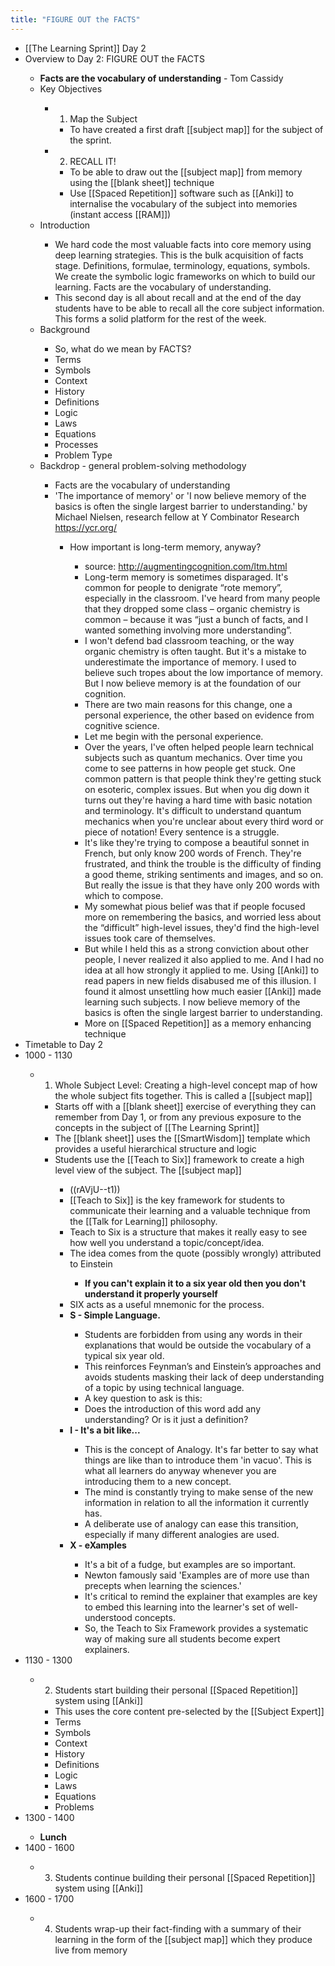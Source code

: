 ```yaml
---
title: "FIGURE OUT the FACTS"
---
```


- [[The Learning Sprint]] Day 2<span id='ttNbMzSNH'/>
- Overview to Day 2: FIGURE OUT the FACTS<span id='3GPxaEfpc'/>
    - __Facts are the vocabulary of understanding__ - Tom Cassidy<span id='hze8GEtV7'/>
    - Key Objectives<span id='B0MO-v2ID'/>
        - 1. Map the Subject<span id='5aZ7gji3v'/>
            - To have created a first draft [[subject map]] for the subject of the sprint.<span id='wm90_GA-A'/>
        - 2. RECALL IT!<span id='TxehYaVLa'/>
            - To be able to draw out the [[subject map]] from memory using the [[blank sheet]] technique<span id='MbQdrxRcG'/>
            - Use [[Spaced Repetition]] software such as [[Anki]] to internalise the vocabulary of the subject into memories (instant access [[RAM]])<span id='lKa4RfRhK'/>
    - Introduction<span id='H_Vq3fYww'/>
        - We hard code the most valuable facts into core memory using deep learning strategies. This is the bulk acquisition of facts stage. Definitions, formulae, terminology, equations, symbols. We create the symbolic logic frameworks on which to build our learning. Facts are the vocabulary of understanding.<span id='uf8VN7UWk'/>
        - This second day is all about recall and at the end of the day students have to be able to recall all the core subject information. This forms a solid platform for the rest of the week.<span id='Nvi57rDTj'/>
    - Background<span id='S-MYCarum'/>
        - So, what do we mean by FACTS?<span id='MWnRHFhAJ'/>
        - Terms<span id='05pIZXZaR'/>
        - Symbols<span id='1sE2lVIVP'/>
        - Context<span id='KR7t2cBe9'/>
        - History<span id='p1hqwEJPe'/>
        - Definitions<span id='WB2rwMg8x'/>
        - Logic<span id='owKEQMBBI'/>
        - Laws<span id='ew3EXk-sE'/>
        - Equations<span id='_K9Rlc3T9'/>
        - Processes<span id='ZgJTRTuBv'/>
        - Problem Type<span id='fn0FvtXIO'/>
    - Backdrop - general problem-solving methodology<span id='r5YXTN58e'/>
        - Facts are the vocabulary of understanding<span id='xYGUG9Q7g'/>
        - 'The importance of memory' or 'I now believe memory of the basics is often the single largest barrier to understanding.' by Michael Nielsen, research fellow at Y Combinator Research https://ycr.org/<span id='fvq-H-YRR'/>
            - How important is long-term memory, anyway?<span id='bqPFUEv1S'/>
                - source: http://augmentingcognition.com/ltm.html<span id='eTQ2uHGHJ'/>
                - Long-term memory is sometimes disparaged. It's common for people to denigrate “rote memory”, especially in the classroom. I've heard from many people that they dropped some class – organic chemistry is common – because it was “just a bunch of facts, and I wanted something involving more understanding”.<span id='h6Tgkike0'/>
                - I won't defend bad classroom teaching, or the way organic chemistry is often taught. But it's a mistake to underestimate the importance of memory. I used to believe such tropes about the low importance of memory. But I now believe memory is at the foundation of our cognition.<span id='sRoZn0gF-'/>
                - There are two main reasons for this change, one a personal experience, the other based on evidence from cognitive science.<span id='aCsM2bh-c'/>
                - Let me begin with the personal experience.<span id='bB0oWRMLD'/>
                - Over the years, I've often helped people learn technical subjects such as quantum mechanics. Over time you come to see patterns in how people get stuck. One common pattern is that people think they're getting stuck on esoteric, complex issues. But when you dig down it turns out they're having a hard time with basic notation and terminology. It's difficult to understand quantum mechanics when you're unclear about every third word or piece of notation! Every sentence is a struggle.<span id='tyn3KQN07'/>
                - It's like they're trying to compose a beautiful sonnet in French, but only know 200 words of French. They're frustrated, and think the trouble is the difficulty of finding a good theme, striking sentiments and images, and so on. But really the issue is that they have only 200 words with which to compose.<span id='u-AbyRZ-J'/>
                - My somewhat pious belief was that if people focused more on remembering the basics, and worried less about the “difficult” high-level issues, they'd find the high-level issues took care of themselves.<span id='TSLrC-oyF'/>
                - But while I held this as a strong conviction about other people, I never realized it also applied to me. And I had no idea at all how strongly it applied to me. Using [[Anki]] to read papers in new fields disabused me of this illusion. I found it almost unsettling how much easier [[Anki]] made learning such subjects. I now believe memory of the basics is often the single largest barrier to understanding.<span id='e1a_2Om-4'/>
                - More on [[Spaced Repetition]] as a memory enhancing technique<span id='i7oD5fRjg'/>
- Timetable to Day 2<span id='UMXTk1Ski'/>
- 1000 - 1130<span id='qyld_ZGDJ'/>
    - 1. Whole Subject Level: Creating a high-level concept map of how the whole subject fits together. This is called a [[subject map]]<span id='hgAi163Yd'/>
        - Starts off with a [[blank sheet]] exercise of everything they can remember from Day 1, or from any previous exposure to the concepts in the subject of [[The Learning Sprint]]<span id='rdgT2e3no'/>
        - The [[blank sheet]] uses the [[SmartWisdom]] template which provides a useful hierarchical structure and logic<span id='-w3YdIrvX'/>
        - Students use the [[Teach to Six]] framework to create a high level view of the subject. The [[subject map]]<span id='G39_fy-CO'/>
            - ((rAVjU--t1))<span id='XwOR4oHv3'/>
            - [[Teach to Six]] is the key framework for students to communicate their learning and a valuable technique from the [[Talk for Learning]] philosophy.<span id='kiK5l7T9I'/>
            - Teach to Six is a structure that makes it really easy to see how well you understand a topic/concept/idea.<span id='QeptJ5ULM'/>
            - The idea comes from the quote (possibly wrongly) attributed to Einstein<span id='p-Wca6Tru'/>
                - __If you can't explain it to a six year old then you don't understand it properly yourself__<span id='00wYJK10t'/>
            - SIX acts as a useful mnemonic for the process.<span id='IIXKc6BJl'/>
            - **S - Simple Language.**<span id='AaFwgJ4q2'/>
                - Students are forbidden from using any words in their explanations that would be outside the vocabulary of a typical six year old.<span id='o_CuBqNn6'/>
                - This reinforces Feynman’s and Einstein’s approaches and avoids students masking their lack of deep understanding of a topic by using technical language.<span id='S1U-7iHlC'/>
                - A key question to ask is this:<span id='xZSjRRVrS'/>
                - Does the introduction of this word add any understanding? Or is it just a definition?<span id='AsduuWEUl'/>
            - **I - It's a bit like...**<span id='v06U1-Spj'/>
                - This is the concept of Analogy. It's far better to say what things are like than to introduce them 'in vacuo'. This is what all learners do anyway whenever you are introducing them to a new concept.<span id='qEmgWbV3d'/>
                - The mind is constantly trying to make sense of the new information in relation to all the information it currently has.<span id='x77pQcEvd'/>
                - A deliberate use of analogy can ease this transition, especially if many different analogies are used.<span id='y9WJoAsMp'/>
            - **X - eXamples**<span id='y3dmzTyqB'/>
                - It's a bit of a fudge, but examples are so important.<span id='CbG03Nflx'/>
                - Newton famously said 'Examples are of more use than precepts when learning the sciences.'<span id='WZZAxDhUR'/>
                - It's critical to remind the explainer that examples are key to embed this learning into the learner's set of well-understood concepts.<span id='9yqegh2BO'/>
                - So, the Teach to Six Framework provides a systematic way of making sure all students become expert explainers.<span id='AqRte4Es3'/>
- 1130 - 1300<span id='a1-MYVD2T'/>
    - 2. Students start building their personal [[Spaced Repetition]] system using [[Anki]]<span id='WJ79jBr7S'/>
        - This uses the core content pre-selected by the [[Subject Expert]]<span id='Z3k2VbXyf'/>
        - Terms<span id='DiVvF4s_i'/>
        - Symbols<span id='dQt8PUL2O'/>
        - Context<span id='Efjr9baJo'/>
        - History<span id='_AY0bx6Q6'/>
        - Definitions<span id='Pmkn_MwBn'/>
        - Logic<span id='RBJeAxo5v'/>
        - Laws<span id='1_yfT59do'/>
        - Equations<span id='D4sexU-55'/>
        - Problems<span id='lxMHsMIES'/>
- 1300 - 1400<span id='-21Khfcz-'/>
    - **Lunch**<span id='tD3QwDUiC'/>
- 1400 - 1600<span id='-cAaMHtZX'/>
    - 3. Students continue building their personal [[Spaced Repetition]] system using [[Anki]]<span id='gnZ5b8nDJ'/>
- 1600 - 1700<span id='jdXrDsry4'/>
    - 4. Students wrap-up their fact-finding with a summary of their learning in the form of the [[subject map]] which they produce live from memory<span id='MAIb0u19Q'/>
